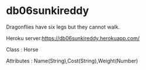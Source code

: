 # db06sunkireddy
Dragonflies have six legs but they cannot walk.

Heroku server:https://db06sunkireddy.herokuapp.com/

Class : Horse

Attributes : Name(String),Cost(String),Weight(Number)
